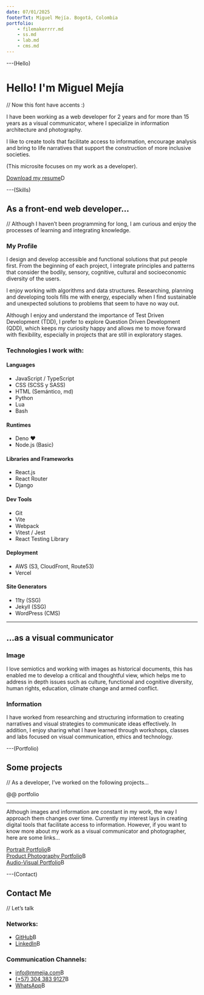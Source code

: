 ```yaml
---
date: 07/01/2025
footerTxt: Miguel Mejía. Bogotá, Colombia
portfolio:
    - filemakerrrr.md
    - ss.md
    - lab.md
    - cms.md
---
```


---(Hello)

# Hello! I'm Miguel Mejía

// Now this font have accents :)

I have been working as a web developer for 2 years and for more than 15 years as a visual communicator, where I specialize in information architecture and photography.

I like to create tools that facilitate access to information, encourage analysis and bring to life narratives that support the construction of more inclusive societies.

(This microsite focuses on my work as a developer).

[Download my resume](/assets/pdf/MiguelMejia-CV_EN.pdf)D

---(Skills)

## As a front-end web developer...

// Although I haven’t been programming for long, I am curious and enjoy the processes of learning and integrating knowledge.

### My Profile

I design and develop accessible and functional solutions that put people first. From the beginning of each project, I integrate principles and patterns that consider the bodily, sensory, cognitive, cultural and socioeconomic diversity of the users.

I enjoy working with algorithms and data structures. Researching, planning and developing tools fills me with energy, especially when I find sustainable and unexpected solutions to problems that seem to have no way out.

Although I enjoy and understand the importance of Test Driven Development (TDD), I prefer to explore Question Driven Development (QDD), which keeps my curiosity happy and allows me to move forward with flexibility, especially in projects that are still in exploratory stages.

### Technologies I work with:

#### Languages

-   JavaScript / TypeScript
-   CSS (SCSS y SASS)
-   HTML (Semántico, md)
-   Python
-   Lua
-   Bash

#### Runtimes

-   Deno ❤️
-   Node.js (Basic)

#### Libraries and Frameworks

-   React.js
-   React Router
-   Django

#### Dev Tools

-   Git
-   Vite
-   Webpack
-   Vitest / Jest
-   React Testing Library

#### Deployment

-   AWS (S3, CloudFront, Route53)
-   Vercel

#### Site Generators

-   11ty (SSG)
-   Jekyll (SSG)
-   WordPress (CMS)

---

## ...as a visual communicator

### Image

I love semiotics and working with images as historical documents, this has enabled me to develop a critical and thoughtful view, which helps me to address in depth issues such as culture, functional and cognitive diversity, human rights, education, climate change and armed conflict.

### Information

I have worked from researching and structuring information to creating narratives and visual strategies to communicate ideas effectively. In addition, I enjoy sharing what I have learned through workshops, classes and labs focused on visual communication, ethics and technology.

---(Portfolio)

## Some projects

// As a developer, I’ve worked on the following projects...

@@ portfolio

---

Although images and information are constant in my work, the way I approach them changes over time. Currently my interest lays in creating digital tools that facilitate access to information. However, if you want to know more about my work as a visual communicator and photographer, here are some links...

[Portrait Portfolio](https://mmejia.com)B  
[Product Photography Portfolio](https://producto.mmejia.com)B  
[Audio-Visual Portfolio](https://audiovisual.mmejia.com)B

---(Contact)

## Contact Me

// Let’s talk

### Networks:

-   [GitHub](https://github.com/dothedada)B
-   [LinkedIn](https://www.linkedin.com/in/-mmejia/)B

### Communication Channels:

-   [info@mmejia.com](mailto:info@mmejia.com)B
-   [(+57) 304 383 9127](tel:3043839127)B
-   [WhatsApp](https://wa.me/573043839127)B
